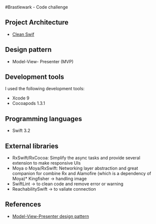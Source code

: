 #Brastlewark - Code challenge

## Project Architecture
* [Clean Swif](http://bemobile.es/blog/2016/11/clean-architecture-the-bemobile-way/)

## Design pattern
* Model-View- Presenter (MVP)

## Development tools

I used the following development tools:

* Xcode 9
* Cocoapods 1.3.1

## Programming languages

* Swift 3.2

## External libraries
* RxSwift/RxCocoa: Simplify the async tasks and provide several extension to make responsive UIs
* Moya o Moya/RxSwift: Networking layer abstraction and great companion for combine Rx and Alamofire (which is a dependency of Moya)* Kingfisher -> handling image
* SwiftLint -> to clean code and remove error or warning
* ReachabilitySwift -> to valiate connection



## References

* [Model-View-Presenter design pattern](https://es.wikipedia.org/wiki/Modelo%E2%80%93vista%E2%80%93presentador)

